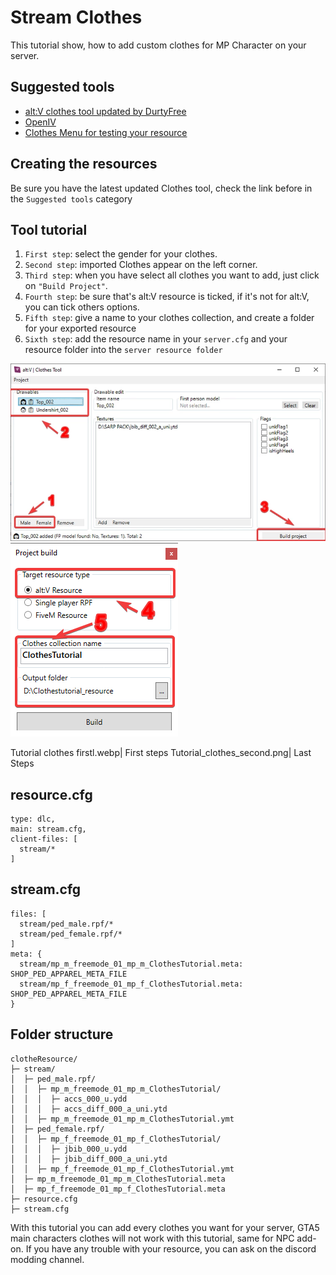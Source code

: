 # Stream Clothes
This tutorial show, how to add custom clothes for MP Character on your server.

## Suggested tools 
* [alt:V clothes tool updated by DurtyFree](https://github.com/DurtyFree/altv-cloth-tool/releases/latest)
* [OpenIV](https://openiv.com)
* [Clothes Menu for testing your resource](https://github.com/Nicoo34/Clothes-Menu)


## Creating the resources 
Be sure you have the latest updated Clothes tool, check the link before in the ```Suggested tools``` category

## Tool tutorial 
1. ```First step```: select the gender for your clothes.
2. ```Second step```: imported Clothes appear on the left corner.
3. ```Third step```: when you have select all clothes you want to add, just click on ```"Build Project"```.
4. ```Fourth step```: be sure that's alt:V resource is ticked, if it's not for alt:V, you can tick others options.
5. ```Fifth step```: give a name to your clothes collection, and create a folder for your exported resource
6. ```Sixth step```: add the resource name in your ```server.cfg``` and your resource folder into the ```server resource folder```


![First step](./../../images/tutorials/first.png)
![Second step](./../../images/tutorials/second.png)

<gallery>
Tutorial clothes firstl.webp| First steps
Tutorial_clothes_second.png| Last Steps
</gallery>

## **resource.cfg** 
```
type: dlc,
main: stream.cfg,
client-files: [
  stream/*
]
```

## **stream.cfg**
```
files: [
  stream/ped_male.rpf/*
  stream/ped_female.rpf/*
]
meta: {
  stream/mp_m_freemode_01_mp_m_ClothesTutorial.meta: SHOP_PED_APPAREL_META_FILE
  stream/mp_f_freemode_01_mp_f_ClothesTutorial.meta: SHOP_PED_APPAREL_META_FILE
}
```

## Folder structure 
```
clotheResource/
├─ stream/
│  ├─ ped_male.rpf/
│  │  ├─ mp_m_freemode_01_mp_m_ClothesTutorial/
│  │  │  ├─ accs_000_u.ydd
│  │  │  ├─ accs_diff_000_a_uni.ytd
│  │  ├─ mp_m_freemode_01_mp_m_ClothesTutorial.ymt
│  ├─ ped_female.rpf/
│  │  ├─ mp_f_freemode_01_mp_f_ClothesTutorial/
│  │  │  ├─ jbib_000_u.ydd
│  │  │  ├─ jbib_diff_000_a_uni.ytd
│  │  ├─ mp_f_freemode_01_mp_f_ClothesTutorial.ymt
│  ├─ mp_m_freemode_01_mp_m_ClothesTutorial.meta
│  ├─ mp_f_freemode_01_mp_f_ClothesTutorial.meta
├─ resource.cfg
├─ stream.cfg
```

With this tutorial you can add every clothes you want for your server, GTA5 main characters clothes will not work with this tutorial, same for NPC add-on.
If you have any trouble with your resource, you can ask on the discord modding channel.
